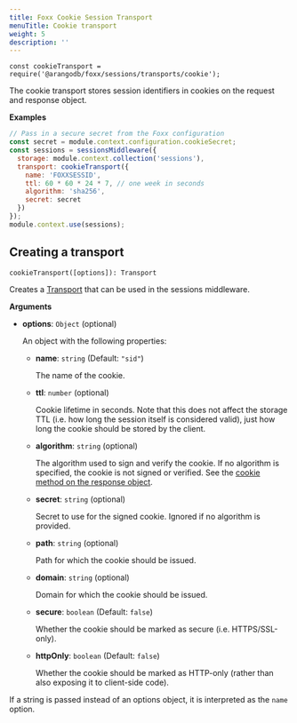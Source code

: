 ```yaml
---
title: Foxx Cookie Session Transport
menuTitle: Cookie transport
weight: 5
description: ''
---
```

`const cookieTransport = require('@arangodb/foxx/sessions/transports/cookie');`

The cookie transport stores session identifiers in cookies on the request and
response object.

**Examples**

```js
// Pass in a secure secret from the Foxx configuration
const secret = module.context.configuration.cookieSecret;
const sessions = sessionsMiddleware({
  storage: module.context.collection('sessions'),
  transport: cookieTransport({
    name: 'FOXXSESSID',
    ttl: 60 * 60 * 24 * 7, // one week in seconds
    algorithm: 'sha256',
    secret: secret
  })
});
module.context.use(sessions);
```

## Creating a transport

`cookieTransport([options]): Transport`

Creates a [Transport](_index.md) that can be used in the sessions middleware.

**Arguments**

- **options**: `Object` (optional)

  An object with the following properties:

  - **name**: `string` (Default: `"sid"`)

    The name of the cookie.

  - **ttl**: `number` (optional)

    Cookie lifetime in seconds. Note that this does not affect the storage TTL
    (i.e. how long the session itself is considered valid), just how long the
    cookie should be stored by the client.

  - **algorithm**: `string` (optional)

    The algorithm used to sign and verify the cookie. If no algorithm is
    specified, the cookie is not signed or verified.
    See the [cookie method on the response object](../../routers/response.md).

  - **secret**: `string` (optional)

    Secret to use for the signed cookie. Ignored if no algorithm is provided.

  - **path**: `string` (optional)

    Path for which the cookie should be issued.

  - **domain**: `string` (optional)

    Domain for which the cookie should be issued.

  - **secure**: `boolean` (Default: `false`)

    Whether the cookie should be marked as secure (i.e. HTTPS/SSL-only).

  - **httpOnly**: `boolean` (Default: `false`)

    Whether the cookie should be marked as HTTP-only (rather than also
    exposing it to client-side code).

If a string is passed instead of an options object, it is interpreted
as the `name` option.

